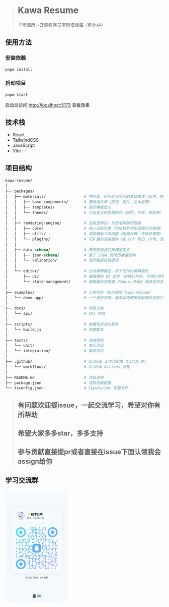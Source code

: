 > # Kawa Resume
> 卡哇简历--开源程序员简历模板库（孵化中）

## 使用方法
### 安装依赖
```bash
pnpm install
```
### 启动项目
```bash
pnpm start
```
启动后访问 [http://localhost:5173](http://localhost:5173) 查看效果

## 技术栈

- React
- TailwindCSS
- JavaScript
- Vite
  ···

## 项目结构
```graphql
kawa-resume/
│
├── packages/
│   ├── materials/                 # 物料库，用于定义简历的基础模块（组件、样式、模板等）
│   │   ├── base-components/       # 基础组件库（按钮、图片、文本框等）
│   │   ├── templates/             # 简历模板定义
│   │   └── themes/                # 可自定义的主题样式（颜色、字体、布局等）
│   │
│   ├── rendering-engine/          # 渲染逻辑包，负责渲染简历数据
│   │   ├── core/                  # 核心渲染引擎（包括解析和生成简历的逻辑）
│   │   ├── utils/                 # 渲染辅助工具函数（布局计算、字体处理等）
│   │   └── plugins/               # 可扩展的渲染插件（如 PDF 导出、HTML 渲染等）
│   │
│   ├── data-schema/               # 简历数据格式和模型定义
│   │   ├── json-schema/           # 基于 JSON 的简历数据结构
│   │   └── validation/            # 简历数据校验逻辑
│   │
│   └── editor/                    # 在线编辑器包，用于低代码编辑简历
│       ├── ui/                    # 编辑器的 UI 组件（拖拽式布局、可视化控件等）
│       └── state-management/      # 编辑器状态管理（Redux、MobX 或其他状态管理库）
│
├── examples/                      # 示例项目（如何使用 kawa-resume）
│   └── demo-app/                  # 一个演示应用，展示如何使用物料库和渲染引擎
│
├── docs/                          # 项目文档
│   └── api/                       # API 文档
│
├── scripts/                       # 构建和自动化脚本
│   └── build.js                   # 构建脚本
│
├── tests/                         # 测试用例
│   └── unit/                      # 单元测试
│   └── integration/               # 集成测试
│
├── .github/                       # GitHub 工作流配置（CI/CD 等）
│   └── workflows/                 # GitHub Actions 流程
│
├── README.md                      # 项目说明
├── package.json                   # 项目依赖配置
└── tsconfig.json                  # TypeScript 配置文件
```

> ## 有问题欢迎提issue，一起交流学习，希望对你有所帮助
> ## 希望大家多多star，多多支持
> ## 参与贡献直接提pr或者直接在issue下面认领我会assign给你

## 学习交流群

<img src="./public/qun.jpg" alt="kawa" style="width: 200px;"/>
